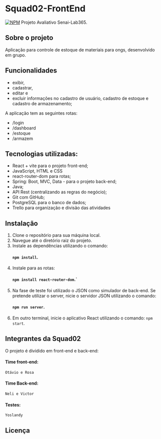 # Squad02-FrontEnd
[![NPM](https://img.shields.io/npm/l/react)](https://github.com/FuturoDEV-Ingleses/SQUAD02-Front-End/blob/main/LICENSE) 
Projeto Avaliativo Senai-Lab365.
## Sobre o projeto
Aplicação para controle de estoque de materiais para ongs, desenvolvido em grupo.

## Funcionalidades
- exibir,
- cadastrar,
- editar e
-  excluir informações no cadastro de usuário, cadastro de estoque e cadastro de armazenamento;

A aplicação tem as seguintes rotas:
- /login
- /dashboard
- /estoque
- /armazem

## Tecnologias utilizadas:
- React + vite para o projeto front-end;
- JavaScript, HTML e CSS
- react-router-dom para rotas;
- Spring: Boot, MVC, Data - para o projeto back-end;
- Java;
- API Rest (centralizando as regras do negócio);
- Git com GitHub;
- PostgreSQL para o banco de dados;
- Trello para organização e divisão das atividades

## Instalação
1. Clone o repositório para sua máquina local.
2. Navegue até o diretório raiz do projeto.
3. Instale as dependências utilizando o comando:
     #### `npm install`.
4. Instale para as rotas:
    #### `npm install react-router-dom`.` 
5. Na fase de teste foi utilizado o JSON como simulador de back-end. Se pretende utilizar o server, nicie o servidor JSON utilizando o comando:
   #### `npm run server`.
7. Em outro terminal, inicie o aplicativo React utilizando o comando: `npm start`.

## Integrantes da Squad02
O projeto é dividido em front-end e back-end:
#### Time front-end:
    Otávio e Rosa
#### Time Back-end: 
    Neli e Victor
#### Testes: 
    Yoslandy

## Licença
